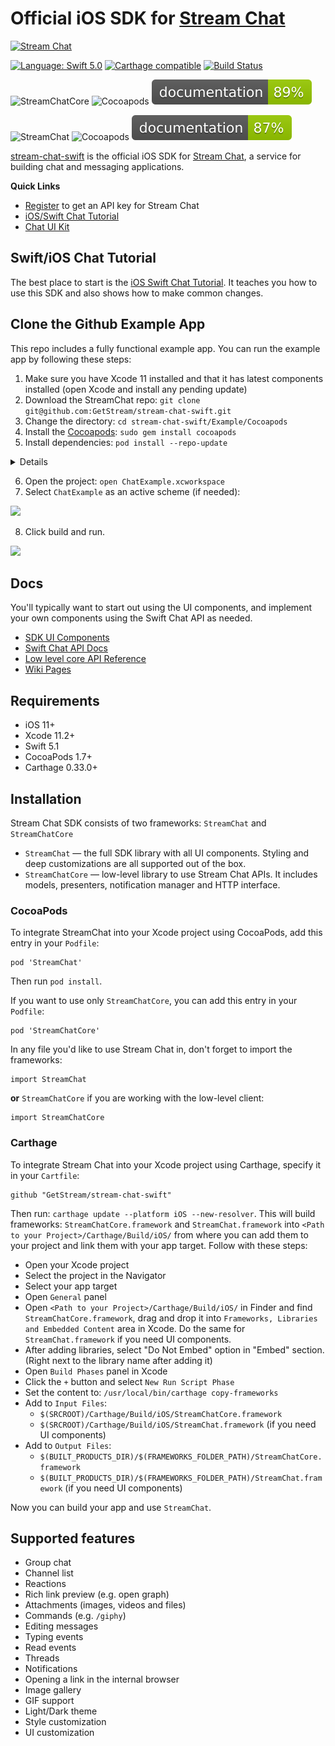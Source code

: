 # Official iOS SDK for [Stream Chat](https://getstream.io/chat/)
[![Stream Chat](https://i.imgur.com/B7przBT.png)](https://getstream.io/tutorials/ios-chat/)

[![Language: Swift 5.0](https://img.shields.io/badge/Swift-5.0-orange.svg)](https://swift.org)
[![Carthage compatible](https://img.shields.io/badge/Carthage-compatible-4BC51D.svg?style=flat)](https://github.com/Carthage/Carthage)
[![Build Status](https://github.com/GetStream/stream-chat-swift/workflows/CI/badge.svg)](https://github.com/GetStream/stream-chat-swift/actions)

![StreamChatCore](https://img.shields.io/badge/Framework-StreamChatCore-blue)
![Cocoapods](https://img.shields.io/cocoapods/v/StreamChatCore.svg)
[![Core Documentation](https://github.com/GetStream/stream-chat-swift/blob/master/docs/core/badge.svg)](https://getstream.github.io/stream-chat-swift/core)

![StreamChat](https://img.shields.io/badge/Framework-StreamChat-blue)
![Cocoapods](https://img.shields.io/cocoapods/v/StreamChat.svg)
[![UI Documentation](https://github.com/GetStream/stream-chat-swift/blob/master/docs/ui/badge.svg)](https://getstream.github.io/stream-chat-swift/ui)

[stream-chat-swift](https://github.com/GetStream/stream-chat-swift) is the official iOS SDK for [Stream Chat](https://getstream.io/chat), a service for building chat and messaging applications.

**Quick Links**

* [Register](https://getstream.io/chat/trial/) to get an API key for Stream Chat
* [iOS/Swift Chat Tutorial](https://getstream.io/tutorials/ios-chat/)
* [Chat UI Kit](https://getstream.io/chat/ui-kit/)

## Swift/iOS Chat Tutorial

The best place to start is the [iOS Swift Chat Tutorial](https://getstream.io/tutorials/ios-chat/). It teaches you how to use this SDK and also shows how to make common changes. 

## Clone the Github Example App

This repo includes a fully functional example app. You can run the example app by following these steps:

1. Make sure you have Xcode 11 installed and that it has latest components installed (open Xcode and install any pending update)
2. Download the StreamChat repo: `git clone git@github.com:GetStream/stream-chat-swift.git`
3. Change the directory: `cd stream-chat-swift/Example/Cocoapods`
4. Install the [Cocoapods](https://guides.cocoapods.org/using/getting-started.html): `sudo gem install cocoapods`
5. Install dependencies: `pod install --repo-update`

<details>
<p>
  
```sh
Analyzing dependencies
Downloading dependencies
Installing GzipSwift (5.0.0)
Installing Nuke (8.2.0)
Installing ReachabilitySwift (4.3.1)
Installing RxAppState (1.6.0)
Installing RxCocoa (5.0.1)
Installing RxGesture (3.0.1)
Installing RxRelay (5.0.1)
Installing RxSwift (5.0.1)
Installing SnapKit (5.0.1)
Installing Starscream (3.1.1)
Installing StreamChat (1.5.4)
Installing StreamChatCore (1.5.4)
Installing SwiftyGif (5.1.1)
Generating Pods project
Integrating client project
Pod installation complete! There are 2 dependencies from the Podfile and 13 total pods installed.
```
  
</p>
</details>

6. Open the project: `open ChatExample.xcworkspace`
67. Select `ChatExample` as an active scheme (if needed):

<img src="https://raw.githubusercontent.com/GetStream/stream-chat-swift/master/docs/images/example_app_active_scheme.jpg" width="690">

8. Click build and run.

<img src="https://raw.githubusercontent.com/GetStream/stream-chat-swift/master/docs/images/example_app.png" width="375">

## Docs

You'll typically want to start out using the UI components, and implement your own components using the Swift Chat API as needed.

* [SDK UI Components](https://getstream.github.io/stream-chat-swift/ui/)
* [Swift Chat API Docs](https://getstream.io/chat/docs/swift/)
* [Low level core API Reference](https://getstream.github.io/stream-chat-swift/core/)
* [Wiki Pages](https://github.com/GetStream/stream-chat-swift/wiki)


## Requirements

- iOS 11+
- Xcode 11.2+
- Swift 5.1
- CocoaPods 1.7+
- Carthage 0.33.0+

## Installation

Stream Chat SDK consists of two frameworks: `StreamChat` and `StreamChatCore`

- `StreamChat` — the full SDK library with all UI components. Styling and deep customizations are all supported out of the box.
- `StreamChatCore` — low-level library to use Stream Chat APIs. It includes models, presenters, notification manager and HTTP interface.

### CocoaPods

To integrate StreamChat into your Xcode project using CocoaPods, add this entry in your `Podfile`:

```
pod 'StreamChat'
```

Then run `pod install`.

If you want to use only `StreamChatCore`, you can add this entry in your `Podfile`:

```
pod 'StreamChatCore'
```

In any file you'd like to use Stream Chat in, don't forget to import the frameworks:

```
import StreamChat
```

**or** `StreamChatCore` if you are working with the low-level client:

```
import StreamChatCore
```

### Carthage

To integrate Stream Chat into your Xcode project using Carthage, specify it in your `Cartfile`:

```
github "GetStream/stream-chat-swift"
```

Then run: `carthage update --platform iOS --new-resolver`. This will build frameworks: `StreamChatCore.framework` and `StreamChat.framework` into `<Path to your Project>/Carthage/Build/iOS/` from where you can add them to your project and link them with your app target. Follow with these steps:

- Open your Xcode project
- Select the project in the Navigator
- Select your app target
- Open `General` panel
- Open `<Path to your Project>/Carthage/Build/iOS/` in Finder and find `StreamChatCore.framework`, drag and drop it into `Frameworks, Libraries and Embedded Content` area in Xcode. Do the same for `StreamChat.framework` if you need UI components.
- After adding libraries, select "Do Not Embed" option in "Embed" section. (Right next to the library name after adding it)
- Open `Build Phases` panel in Xcode
- Click the `+` button and select `New Run Script Phase`
- Set the content to: `/usr/local/bin/carthage copy-frameworks`  
- Add to `Input Files`:
  - `$(SRCROOT)/Carthage/Build/iOS/StreamChatCore.framework`
  - `$(SRCROOT)/Carthage/Build/iOS/StreamChat.framework` (if you need UI components)
- Add to `Output Files`:
  - `$(BUILT_PRODUCTS_DIR)/$(FRAMEWORKS_FOLDER_PATH)/StreamChatCore.framework`
  - `$(BUILT_PRODUCTS_DIR)/$(FRAMEWORKS_FOLDER_PATH)/StreamChat.framework` (if you need UI components)
  
Now you can build your app and use `StreamChat`.

## Supported features

- Group chat
- Channel list
- Reactions
- Rich link preview (e.g. open graph)
- Attachments (images, videos and files)
- Commands (e.g. `/giphy`)
- Editing messages
- Typing events
- Read events
- Threads
- Notifications
- Opening a link in the internal browser
- Image gallery
- GIF support
- Light/Dark theme
- Style customization
- UI customization
